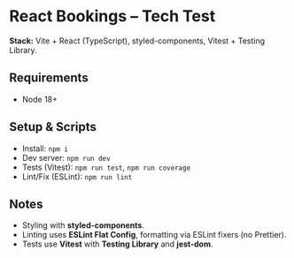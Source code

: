 # React Bookings – Tech Test

**Stack:** Vite + React (TypeScript), styled-components, Vitest + Testing Library.

## Requirements
- Node 18+

## Setup & Scripts
- Install: `npm i`
- Dev server: `npm run dev`
- Tests (Vitest): `npm run test`, `npm run coverage`
- Lint/Fix (ESLint): `npm run lint`

## Notes
- Styling with **styled-components**.
- Linting uses **ESLint Flat Config**, formatting via ESLint fixers (no Prettier).
- Tests use **Vitest** with **Testing Library** and **jest-dom**.
